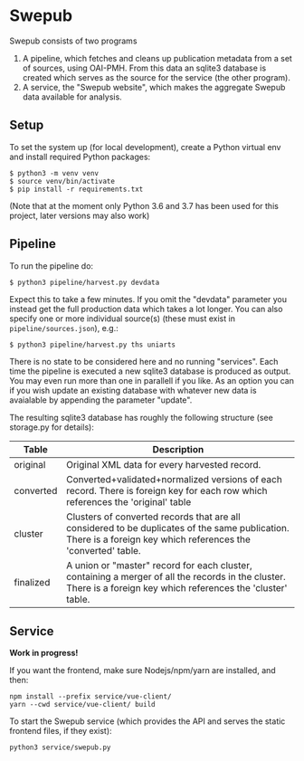 # Swepub

Swepub consists of two programs

1. A pipeline, which fetches and cleans up publication metadata from a set of sources, using OAI-PMH. From this data an sqlite3 database is created which serves as the source for the service (the other program).
1. A service, the "Swepub website", which makes the aggregate Swepub data available for analysis.

## Setup

To set the system up (for local development), create a Python virtual env and install required Python packages:
```
$ python3 -m venv venv
$ source venv/bin/activate
$ pip install -r requirements.txt
```

(Note that at the moment only Python 3.6 and 3.7 has been used for this project, later versions may also work)

## Pipeline

To run the pipeline do:

```
$ python3 pipeline/harvest.py devdata
```

Expect this to take a few minutes. If you omit the "devdata" parameter you instead get the full production data which takes a lot longer. You can also specify one or more individual source(s) (these must exist in `pipeline/sources.json`), e.g.:

```
$ python3 pipeline/harvest.py ths uniarts
```

There is no state to be considered here and no running "services". Each time the pipeline is executed a new sqlite3 database is produced as output. You may even run more than one in parallell if you like. As an option you can if you wish update an existing database with whatever new data is avaialable by appending the parameter "update".

The resulting sqlite3 database has roughly the following structure (see storage.py for details):

| Table | Description |
| --- | --- |
|original| Original XML data for every harvested record. |
|converted| Converted+validated+normalized versions of each record. There is foreign key for each row which references the 'original' table |
|cluster| Clusters of converted records that are all considered to be duplicates of the same publication. There is a foreign key which references the 'converted' table. |
|finalized| A union or "master" record for each cluster, containing a merger of all the records in the cluster. There is a foreign key which references the 'cluster' table. |


## Service

**Work in progress!**

If you want the frontend, make sure Nodejs/npm/yarn are installed, and then:
```
npm install --prefix service/vue-client/
yarn --cwd service/vue-client/ build
```

To start the Swepub service (which provides the API and serves the static frontend files, if they exist):

```
python3 service/swepub.py
```

